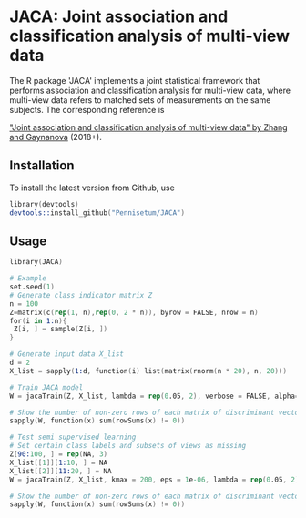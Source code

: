 # JACA: Joint association and classification analysis of multi-view data
The R package 'JACA' implements a joint statistical framework that  performs association and classification analysis for multi-view data, where multi-view data refers to matched sets of measurements on the same subjects. The corresponding reference is

["Joint association and classification analysis of multi-view data" by Zhang and Gaynanova](https://arxiv.org/abs/1811.08511) (2018+).

## Installation

To install the latest version from Github, use
```s
library(devtools)
devtools::install_github("Pennisetum/JACA")
```
## Usage

```s
library(JACA)

# Example
set.seed(1)
# Generate class indicator matrix Z
n = 100
Z=matrix(c(rep(1, n),rep(0, 2 * n)), byrow = FALSE, nrow = n)
for(i in 1:n){
 Z[i, ] = sample(Z[i, ])
}

# Generate input data X_list
d = 2
X_list = sapply(1:d, function(i) list(matrix(rnorm(n * 20), n, 20)))

# Train JACA model
W = jacaTrain(Z, X_list, lambda = rep(0.05, 2), verbose = FALSE, alpha= 0.5, rho = 0.2)

# Show the number of non-zero rows of each matrix of discriminant vectors
sapply(W, function(x) sum(rowSums(x) != 0))

# Test semi supervised learning
# Set certain class labels and subsets of views as missing 
Z[90:100, ] = rep(NA, 3)
X_list[[1]][1:10, ] = NA
X_list[[2]][11:20, ] = NA
W = jacaTrain(Z, X_list, kmax = 200, eps = 1e-06, lambda = rep(0.05, 2),alpha = 0.5, rho = 0.2, missing = TRUE)

# Show the number of non-zero rows of each matrix of discriminant vectors
sapply(W, function(x) sum(rowSums(x) != 0))
